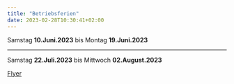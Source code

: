 ```yaml
---
title: "Betriebsferien"
date: 2023-02-28T10:30:41+02:00
---
```

 Samstag **10.Juni.2023** bis Montag **19.Juni.2023**
____________________________________________________________________
 Samstag **22.Juli.2023** bis Mittwoch **02.August.2023**

[Flyer](/doc/betriebsferien2023.pdf)
